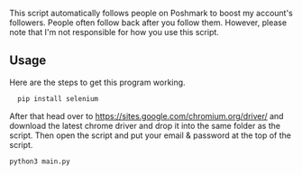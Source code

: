 


This script automatically follows people on Poshmark to boost my account's followers. People often follow back after you follow them. However, please note that I'm not responsible for how you use this script.




## Usage

Here are the steps to get this program working.

```bash
  pip install selenium

```
After that head over to https://sites.google.com/chromium.org/driver/ and download the latest chrome driver and drop it into the same folder as the script.
Then open the script and put your email & password at the top of the script.
```bash
python3 main.py
```


